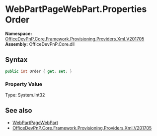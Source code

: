 # WebPartPageWebPart.Properties Order
  

**Namespace:** [OfficeDevPnP.Core.Framework.Provisioning.Providers.Xml.V201705](OfficeDevPnP.Core.Framework.Provisioning.Providers.Xml.V201705.md)  
**Assembly:** OfficeDevPnP.Core.dll  
## Syntax
```C#
public int Order { get; set; }
```

### Property Value
Type: System.Int32  

## See also
- [WebPartPageWebPart](OfficeDevPnP.Core.Framework.Provisioning.Providers.Xml.V201705.WebPartPageWebPart.md) 
- [OfficeDevPnP.Core.Framework.Provisioning.Providers.Xml.V201705](OfficeDevPnP.Core.Framework.Provisioning.Providers.Xml.V201705.md) 

